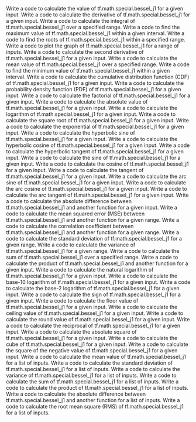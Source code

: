 Write a code to calculate the value of tf.math.special.bessel_j1 for a given input.
Write a code to calculate the derivative of tf.math.special.bessel_j1 for a given input.
Write a code to calculate the integral of tf.math.special.bessel_j1 over a specified range.
Write a code to find the maximum value of tf.math.special.bessel_j1 within a given interval.
Write a code to find the roots of tf.math.special.bessel_j1 within a specified range.
Write a code to plot the graph of tf.math.special.bessel_j1 for a range of inputs.
Write a code to calculate the second derivative of tf.math.special.bessel_j1 for a given input.
Write a code to calculate the mean value of tf.math.special.bessel_j1 over a specified range.
Write a code to find the minimum value of tf.math.special.bessel_j1 within a given interval.
Write a code to calculate the cumulative distribution function (CDF) of tf.math.special.bessel_j1 for a given input.
Write a code to calculate the probability density function (PDF) of tf.math.special.bessel_j1 for a given input.
Write a code to calculate the factorial of tf.math.special.bessel_j1 for a given input.
Write a code to calculate the absolute value of tf.math.special.bessel_j1 for a given input.
Write a code to calculate the logarithm of tf.math.special.bessel_j1 for a given input.
Write a code to calculate the square root of tf.math.special.bessel_j1 for a given input.
Write a code to calculate the exponential of tf.math.special.bessel_j1 for a given input.
Write a code to calculate the hyperbolic sine of tf.math.special.bessel_j1 for a given input.
Write a code to calculate the hyperbolic cosine of tf.math.special.bessel_j1 for a given input.
Write a code to calculate the hyperbolic tangent of tf.math.special.bessel_j1 for a given input.
Write a code to calculate the sine of tf.math.special.bessel_j1 for a given input.
Write a code to calculate the cosine of tf.math.special.bessel_j1 for a given input.
Write a code to calculate the tangent of tf.math.special.bessel_j1 for a given input.
Write a code to calculate the arc sine of tf.math.special.bessel_j1 for a given input.
Write a code to calculate the arc cosine of tf.math.special.bessel_j1 for a given input.
Write a code to calculate the arc tangent of tf.math.special.bessel_j1 for a given input.
Write a code to calculate the absolute difference between tf.math.special.bessel_j1 and another function for a given input.
Write a code to calculate the mean squared error (MSE) between tf.math.special.bessel_j1 and another function for a given range.
Write a code to calculate the correlation coefficient between tf.math.special.bessel_j1 and another function for a given range.
Write a code to calculate the standard deviation of tf.math.special.bessel_j1 for a given range.
Write a code to calculate the variance of tf.math.special.bessel_j1 for a given range.
Write a code to calculate the sum of tf.math.special.bessel_j1 over a specified range.
Write a code to calculate the product of tf.math.special.bessel_j1 and another function for a given input.
Write a code to calculate the natural logarithm of tf.math.special.bessel_j1 for a given input.
Write a code to calculate the base-10 logarithm of tf.math.special.bessel_j1 for a given input.
Write a code to calculate the base-2 logarithm of tf.math.special.bessel_j1 for a given input.
Write a code to calculate the sign of tf.math.special.bessel_j1 for a given input.
Write a code to calculate the floor value of tf.math.special.bessel_j1 for a given input.
Write a code to calculate the ceiling value of tf.math.special.bessel_j1 for a given input.
Write a code to calculate the round value of tf.math.special.bessel_j1 for a given input.
Write a code to calculate the reciprocal of tf.math.special.bessel_j1 for a given input.
Write a code to calculate the absolute square of tf.math.special.bessel_j1 for a given input.
Write a code to calculate the cube of tf.math.special.bessel_j1 for a given input.
Write a code to calculate the square of the negative value of tf.math.special.bessel_j1 for a given input.
Write a code to calculate the mean value of tf.math.special.bessel_j1 for a list of inputs.
Write a code to calculate the standard deviation of tf.math.special.bessel_j1 for a list of inputs.
Write a code to calculate the variance of tf.math.special.bessel_j1 for a list of inputs.
Write a code to calculate the sum of tf.math.special.bessel_j1 for a list of inputs.
Write a code to calculate the product of tf.math.special.bessel_j1 for a list of inputs.
Write a code to calculate the absolute difference between tf.math.special.bessel_j1 and another function for a list of inputs.
Write a code to calculate the root mean square (RMS) of tf.math.special.bessel_j1 for a list of inputs.
